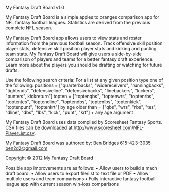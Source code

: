 My Fantasy Draft Board v1.0

My Fantasy Draft Board is a simple apples to oranges comparison app for NFL fantasy football leagues. Statistics are derived from the previous complete NFL season.

My Fantasy Draft Board app allows users to view stats and roster information from the previous football season. Track offensive skill position player stats, defensive skill position player stats and kicking and punting team stats. My Fantasy Draft Board will give users a side-by-side comparison of players and teams for a better fantasy draft experience. Learn more about the players you should be drafting or watching for future drafts.

Use the following search criteria:
For a list at any given position type one of the following:
positions = ["quarterbacks", "widereceivers", "runningbacks", "tightends", "defensiveline", "defensivebacks", "linebackers", "kickers", "punters", kickreturn"]
topten = ["toptenqbs", "toptenwrs", "toptenrbs", "toptentes", "toptendline", "toptendbs", "toptenlbs", "toptenkick", "toptenpunt", "toptenkrt"]
by age older than = ["qbs", "wrs", "rbs", "tes", "dline", "dbs", "lbs", "kick", "punt", "krt"] + any age argument


My Fantasy Draft Board uses data compiled by Scoresheet Fantasy Sports. CSV files can be downloaded at http://www.scoresheet.com/NFL-PlayerList.csv.

My Fantasy Draft Board was authored by:
Ben Bridges
615-423-3035
ben2d2@gmail.com

Copyright © 2012 My Fantasy Draft Board

Possible app improvements are as follows:
• Allow users to build a mach draft board.
• Allow users to export file/list to text file or PDF
• Allow multiple users and team comparisons
• Fully interactive fantasy football league app with current season win-loss comparisons


